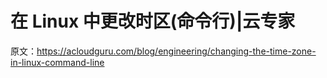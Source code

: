 # 在 Linux 中更改时区(命令行)|云专家

原文：<https://acloudguru.com/blog/engineering/changing-the-time-zone-in-linux-command-line>